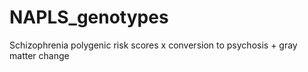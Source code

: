 # NAPLS_genotypes
Schizophrenia polygenic risk scores x conversion to psychosis + gray matter change
